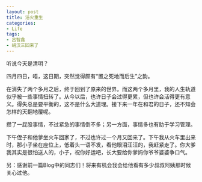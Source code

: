 ```yaml
---
layout: post
title: 浴火重生
categories:
- Life
tags:
- 吕智鑫
- 胡汉三回来了
---
```


听说今天是清明？

四月四日，唔，这日期，突然觉得颇有“置之死地而后生”之韵。

在消失了两个多月之后，终于回到了原来的世界。而这两个多月里，我的人生轨道似乎被一些事情扭转了。从今以后，也许日子会过得更累，但也许会活得更有意义。得失总是要平衡的，这不是什么大道理。接下来一年在和君的日子，还不知会怎样的天翻地覆呢。

攒了一屁股事情，不过紧急的事情倒不多；另一方面，事情多也有助于学习管理。

下午侄子和他爹坐火车回家了，不过也许过一个月又回来了。下午我从火车里出来时，那小子坐在座位上，低着头一语不发，看他眼泪汪汪的，我赶紧走了。你大爹我其实是很怕送人的，小子，祝你好运吧，长大要给你爹妈你爷爷婆婆争口气。

另：感谢前一篇Blog中的同志们！将来有机会我会给他看有多少叔叔阿姨那时候关心过他。
